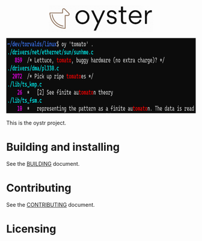 <p align="center">
  <img height="70" src="images/logo.png"/>  
</p>

<p align="center">
  <img height="200" src="images/demo.png"/>  
</p>

This is the oystr project.

# Building and installing

See the [BUILDING](BUILDING.md) document.

# Contributing

See the [CONTRIBUTING](CONTRIBUTING.md) document.

# Licensing

<!--
Please go to https://choosealicense.com/ and choose a license that fits your
needs. GNU GPLv3 is a pretty nice option ;-)
-->
